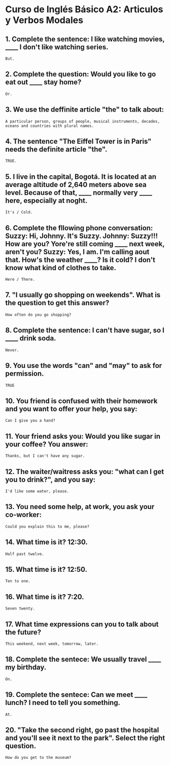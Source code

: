 # Curso de Inglés Básico A2: Articulos y Verbos Modales

## 1. Complete the sentence: I like watching movies, ____ I don't like watching series.
    But.

## 2. Complete the question: Would you like to go eat out ____ stay home?
    Or.

## 3. We use the deffinite article "the" to talk about:
    A particular person, groups of people, musical instruments, decades, oceans and countries with plural names.

## 4. The sentence "The Eiffel Tower is in Paris" needs the definite article "the".
    TRUE.

## 5. I live in the capital, Bogotá. It is located at an average altitude of 2,640 meters above sea level. Because of that, ____ normally very ____ here, especially at noght.
    It's / Cold.

## 6. Complete the fllowing phone conversation: Suzzy: Hi, Johnny. It's Suzzy. Johnny: Suzzy!!! How are you? Yore're still coming ____ next week, aren't you? Suzzy: Yes, I am. I'm calling aout that. How's the weather ____? Is it cold? I don't know what kind of clothes to take.
    Here / There.

## 7. "I usually go shopping on weekends". What is the question to get this answer?
    How often do you go shopping?

## 8. Complete the sentence: I can't have sugar, so I ____ drink soda.
    Never.

## 9. You use the words "can" and "may" to ask for permission.
    TRUE

## 10. You friend is confused with their homework and you want to offer your help, you say:
    Can I give you a hand?

## 11. Your friend asks you: Would you like sugar in your coffee? You answer:
    Thanks, but I can't have any sugar.

## 12. The waiter/waitress asks you: "what can I get you to drink?", and you say:
    I'd like some water, please.

## 13. You need some help, at work, you ask your co-worker:
    Could you explain this to me, please?

## 14. What time is it? 12:30.
    Half past twelve.

## 15. What time is it? 12:50.
    Ten to one.

## 16. What time is it? 7:20.
    Seven twenty.

## 17. What time expressions can you to talk about the future?
    This weekend, next week, tomorrow, later.

## 18. Complete the sentece: We usually travel ____ my birthday.
    On.

## 19. Complete the sentece: Can we meet ____ lunch? I need to tell you something.
    At.
    
## 20. "Take the second right, go past the hospital and you'll see it next to the park". Select the right question.
    How do you get to the museum?
    

